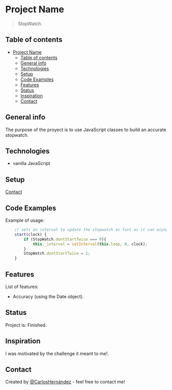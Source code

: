 # Project Name

> StopWatch.

## Table of contents

- [Project Name](#project-name)
  - [Table of contents](#table-of-contents)
  - [General info](#general-info)
  - [Technologies](#technologies)
  - [Setup](#setup)
  - [Code Examples](#code-examples)
  - [Features](#features)
  - [Status](#status)
  - [Inspiration](#inspiration)
  - [Contact](#contact)

## General info

The purpose of the proyect is to use JavaScript classes to build an accurate stopwatch.

## Technologies

- vanilla JavaScript

## Setup

[Contact](https://carloshernandez2.github.io/stopWatch/)

## Code Examples

Example of usage:

```javascript
    // sets an interval to update the stopwatch as fast as it can asynchronously
    start(clock) {
        if (StopWatch.dontStartTwice === 0){
            this._interval = setInterval(this.loop, 0, clock);
        }
        StopWatch.dontStartTwice = 1;
    }
```

## Features

List of features:

- Accuracy (using the Date object).

## Status

Project is: Finished.

## Inspiration

I was motivated by the challenge it meant to me!.

## Contact

Created by [@CarlosHernández](https://linkedin.com/in/carlos-manuel-hernández-consuegra-42975a189) - feel free to contact me!
